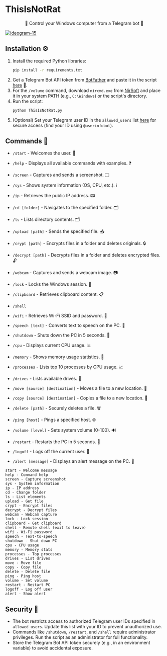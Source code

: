 # ThisIsNotRat

<p align="center">
👀 Control your Windows computer from a Telegram bot 👀

<a href="https://ibb.co/SRWX61h"><img src="https://i.ibb.co/J50Rcbf/ideogram-15.jpg" alt="ideogram-15" border="0"></a>

## Installation ⚙️

1. Install the required Python libraries:
   ```bash
   pip install -r requirements.txt
   ```
2. Get a Telegram Bot API token from [BotFather](https://t.me/BotFather) and paste it in the script [here](https://github.com/theriturajps/ThisIsNotRat/blob/main/ThisIsNotRat.py#L15) 🤖.
3. For the `/volume` command, download `nircmd.exe` from [NirSoft](https://www.nirsoft.net/utils/nircmd.html) and place it in your system PATH (e.g., `C:\Windows`) or the script's directory.
4. Run the script:
   ```bash
   python ThisIsNotRat.py
   ```
5. (Optional) Set your Telegram user ID in the `allowed_users` list [here](https://github.com/theriturajps/ThisIsNotRat/blob/main/ThisIsNotRat.py#L20) for secure access (find your ID using `@userinfobot`).

## Commands 📣

- `/start` - Welcomes the user. 👋
- `/help` - Displays all available commands with examples. ❓
- `/screen` - Captures and sends a screenshot. 🖵
- `/sys` - Shows system information (OS, CPU, etc.). ℹ️
- `/ip` - Retrieves the public IP address. 📟
- `/cd [folder]` - Navigates to the specified folder. 🗂️
- `/ls` - Lists directory contents. 🗂️
- `/upload [path]` - Sends the specified file. 📤
- `/crypt [path]` - Encrypts files in a folder and deletes originals. 🔒
- `/decrypt [path]` - Decrypts files in a folder and deletes encrypted files. 🔓
- `/webcam` - Captures and sends a webcam image. 📷
- `/lock` - Locks the Windows session. 🔑
- `/clipboard` - Retrieves clipboard content. 📋
- `/shell `

- `/wifi` - Retrieves Wi-Fi SSID and password. 📶
- `/speech [text]` - Converts text to speech on the PC. 💬
- `/shutdown` - Shuts down the PC in 5 seconds. 🙅
- `/cpu` - Displays current CPU usage. 📊
- `/memory` - Shows memory usage statistics. 🧠
- `/processes` - Lists top 10 processes by CPU usage. 📈
- `/drives` - Lists available drives. 💾
- `/move [source] [destination]` - Moves a file to a new location. 🚚
- `/copy [source] [destination]` - Copies a file to a new location. 📑
- `/delete [path]` - Securely deletes a file. 🗑️
- `/ping [host]` - Pings a specified host. 🌐
- `/volume [level]` - Sets system volume (0-100). 🔊
- `/restart` - Restarts the PC in 5 seconds. 🔄
- `/logoff` - Logs off the current user. 🚪
- `/alert [message]` - Displays an alert message on the PC. 🚨

```
start - Welcome message
help - Command help
screen - Capture screenshot
sys - System information
ip - IP address
cd - Change folder
ls - List elements
upload - Get file
crypt - Encrypt files
decrypt - Decrypt files
webcam - Webcam capture
lock - Lock session
clipboard - Get clipboard
shell - Remote shell (exit to leave)
wifi - Wi-Fi password
speech - Text-to-speech
shutdown - Shut down PC
cpu - CPU usage
memory - Memory stats
processes - Top processes
drives - List drives
move - Move file
copy - Copy file
delete - Delete file
ping - Ping host
volume - Set volume
restart - Restart PC
logoff - Log off user
alert - Show alert
```

## Security 🔐
- The bot restricts access to authorized Telegram user IDs specified in `allowed_users`. Update this list with your ID to prevent unauthorized use.
- Commands like `/shutdown`, `/restart`, and `/shell` require administrator privileges. Run the script as an administrator for full functionality.
- Store the Telegram Bot API token securely (e.g., in an environment variable) to avoid accidental exposure.
